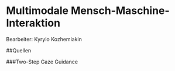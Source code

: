 # Multimodale Mensch-Maschine-Interaktion

Bearbeiter: Kyrylo Kozhemiakin

##Quellen

###Two-Step Gaze Guidance

